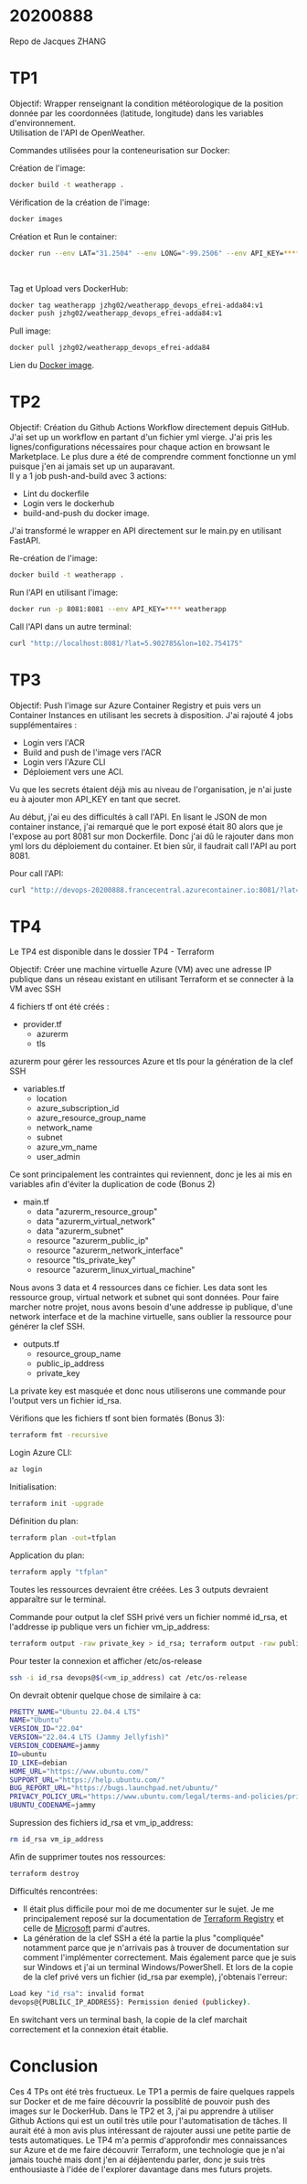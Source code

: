 # 20200888
Repo de Jacques ZHANG

<h1>TP1</h1>

Objectif: Wrapper renseignant la condition météorologique de la position donnée par les coordonnées (latitude, longitude) dans les variables d'environnement. <br/> Utilisation de l'API de OpenWeather. <br/> 

Commandes utilisées pour la conteneurisation sur Docker: <br/>

Création de l'image: 
```bash
docker build -t weatherapp .
```
Vérification de la création de l'image: 
```bash
docker images
```
Création et Run le container: 
```bash
docker run --env LAT="31.2504" --env LONG="-99.2506" --env API_KEY=**** weatherapp
```
<br/>

Tag et Upload vers DockerHub: 
```bash
docker tag weatherapp jzhg02/weatherapp_devops_efrei-adda84:v1
docker push jzhg02/weatherapp_devops_efrei-adda84:v1
```
Pull image:
```bash
docker pull jzhg02/weatherapp_devops_efrei-adda84
```

Lien du [Docker image](https://hub.docker.com/r/jzhg02/weatherapp_devops_efrei-adda84).

<h1>TP2</h1>

Objectif: Création du Github Actions Workflow directement depuis GitHub. 
J'ai set up un workflow en partant d'un fichier yml vierge. J'ai pris les lignes/configurations nécessaires pour chaque action en browsant le Marketplace. 
Le plus dure a été de comprendre comment fonctionne un yml puisque j'en ai jamais set up un auparavant. <br/>
Il y a 1 job push-and-build avec 3 actions: 
- Lint du dockerfile
- Login vers le dockerhub 
- build-and-push du docker image. 

J'ai transformé le wrapper en API directement sur le main.py en utilisant FastAPI. 

Re-création de l'image: 
```bash
docker build -t weatherapp .
```
Run l'API en utilisant l'image: 
```bash
docker run -p 8081:8081 --env API_KEY=**** weatherapp
```
Call l'API dans un autre terminal: 
```bash
curl "http://localhost:8081/?lat=5.902785&lon=102.754175"
```

<h1>TP3</h1>

Objectif: Push l'image sur Azure Container Registry et puis vers un Container Instances en utilisant les secrets à disposition. 
J'ai rajouté 4 jobs supplémentaires : 
- Login vers l'ACR
- Build and push de l'image vers l'ACR
- Login vers l'Azure CLI
- Déploiement vers une ACI.

Vu que les secrets étaient déjà mis au niveau de l'organisation, je n'ai juste eu à ajouter mon API_KEY en tant que secret. 

Au début, j'ai eu des difficultés à call l'API. En lisant le JSON de mon container instance, j'ai remarqué que le port exposé était 80 alors que je l'expose au port 8081 sur mon Dockerfile. Donc j'ai dû le rajouter dans mon yml lors du déploiement du container. 
Et bien sûr, il faudrait call l'API au port 8081. 

Pour call l'API: 
```bash
curl "http://devops-20200888.francecentral.azurecontainer.io:8081/?lat=5.902785&lon=102.754175"
```

<h1>TP4</h1>

Le TP4 est disponible dans le dossier TP4 - Terraform 

Objectif: Créer une machine virtuelle Azure (VM) avec une adresse IP publique dans un réseau existant en utilisant Terraform et se connecter à la VM avec SSH

4 fichiers tf ont été créés : 
- provider.tf
    - azurerm
    - tls

azurerm pour gérer les ressources Azure et tls pour la génération de la clef SSH

- variables.tf
    - location
    - azure_subscription_id
    - azure_resource_group_name
    - network_name
    - subnet
    - azure_vm_name
    - user_admin

Ce sont principalement les contraintes qui reviennent, donc je les ai mis en variables afin d'éviter la duplication de code (Bonus 2)

- main.tf
    - data "azurerm_resource_group"
    - data "azurerm_virtual_network"
    - data "azurerm_subnet"
    - resource "azurerm_public_ip"
    - resource "azurerm_network_interface"
    - resource "tls_private_key"
    - resource "azurerm_linux_virtual_machine"

Nous avons 3 data et 4 ressources dans ce fichier. Les data sont les ressource group, virtual network et subnet qui sont données. Pour faire marcher notre projet, nous avons besoin d'une addresse ip publique, d'une network interface et de la machine virtuelle, sans oublier la ressource pour générer la clef SSH. 

- outputs.tf
    - resource_group_name
    - public_ip_address
    - private_key

La private key est masquée et donc nous utiliserons une commande pour l'output vers un fichier id_rsa.

Vérifions que les fichiers tf sont bien formatés (Bonus 3): 
```bash
terraform fmt -recursive
```

Login Azure CLI: 
```bash
az login
```

Initialisation:
```bash
terraform init -upgrade
```

Définition du plan: 
```bash
terraform plan -out=tfplan
```

Application du plan: 
```bash
terraform apply "tfplan"
```
Toutes les ressources devraient être créées. Les 3 outputs devraient apparaître sur le terminal. 

Commande pour output la clef SSH privé vers un fichier nommé id_rsa, et l'addresse ip publique vers un fichier vm_ip_address: 
```bash
terraform output -raw private_key > id_rsa; terraform output -raw public_ip_address > vm_ip_address
```

Pour tester la connexion et afficher /etc/os-release
```bash
ssh -i id_rsa devops@$(<vm_ip_address) cat /etc/os-release
```
On devrait obtenir quelque chose de similaire à ca: 
```bash
PRETTY_NAME="Ubuntu 22.04.4 LTS"
NAME="Ubuntu"
VERSION_ID="22.04"
VERSION="22.04.4 LTS (Jammy Jellyfish)"
VERSION_CODENAME=jammy
ID=ubuntu
ID_LIKE=debian
HOME_URL="https://www.ubuntu.com/"
SUPPORT_URL="https://help.ubuntu.com/"
BUG_REPORT_URL="https://bugs.launchpad.net/ubuntu/"
PRIVACY_POLICY_URL="https://www.ubuntu.com/legal/terms-and-policies/privacy-policy"
UBUNTU_CODENAME=jammy
```

Supression des fichiers id_rsa et vm_ip_address: 
```bash
rm id_rsa vm_ip_address
```

Afin de supprimer toutes nos ressources: 
```bash
terraform destroy
```

Difficultés rencontrées: 
- Il était plus difficile pour moi de me documenter sur le sujet. Je me principalement reposé sur la documentation de [Terraform Registry](https://registry.terraform.io/providers/hashicorp/azurerm/latest/docs) et celle de [Microsoft](https://learn.microsoft.com/en-us/azure/virtual-machines/linux/quick-create-terraform?tabs=azure-cli) parmi d'autres. 
- La génération de la clef SSH a été la partie la plus "compliquée" notamment parce que je n'arrivais pas à trouver de documentation sur comment l'implémenter correctement. Mais également parce que je suis sur Windows et j'ai un terminal Windows/PowerShell. Et lors de la copie de la clef privé vers un fichier (id_rsa par exemple), j'obtenais l'erreur: 
```bash
Load key "id_rsa": invalid format
devops@{PUBLILC_IP_ADDRESS}: Permission denied (publickey).
```
En switchant vers un terminal bash, la copie de la clef marchait correctement et la connexion était établie. 

<h1>Conclusion</h1>

Ces 4 TPs ont été très fructueux. Le TP1 a permis de faire quelques rappels sur Docker et de me faire découvrir la possiblité de pouvoir push des images sur le DockerHub. Dans le TP2 et 3, j'ai pu apprendre à utiliser Github Actions qui est un outil très utile pour l'automatisation de tâches. Il aurait été à mon avis plus intéressant de rajouter aussi une petite partie de tests automatiques. Le TP4 m'a permis d'approfondir mes connaissances sur Azure et de me faire découvrir Terraform, une technologie que je n'ai jamais touché mais dont j'en ai déjàentendu parler, donc je suis très enthousiaste à l'idée de l'explorer davantage dans mes futurs projets. 
